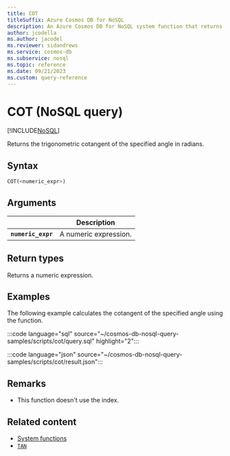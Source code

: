 ```yaml
---
title: COT
titleSuffix: Azure Cosmos DB for NoSQL
description: An Azure Cosmos DB for NoSQL system function that returns the trigonometric cotangent of the specified angle.
author: jcodella
ms.author: jacodel
ms.reviewer: sidandrews
ms.service: cosmos-db
ms.subservice: nosql
ms.topic: reference
ms.date: 09/21/2023
ms.custom: query-reference
---
```


# COT (NoSQL query)

[!INCLUDE[NoSQL](../../includes/appliesto-nosql.md)]

Returns the trigonometric cotangent of the specified angle in radians.
  
## Syntax
  
```sql
COT(<numeric_expr>)  
```  
  
## Arguments

| | Description |
| --- | --- |
| **`numeric_expr`** | A numeric expression. |
  
## Return types
  
Returns a numeric expression.  
  
## Examples

The following example calculates the cotangent of the specified angle using the function.

:::code language="sql" source="~/cosmos-db-nosql-query-samples/scripts/cot/query.sql" highlight="2":::

:::code language="json" source="~/cosmos-db-nosql-query-samples/scripts/cot/result.json":::

## Remarks

- This function doesn't use the index.

## Related content

- [System functions](system-functions.yml)
- [`TAN`](tan.md)
